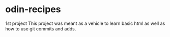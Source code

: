 # odin-recipes
1st project
This project was meant as a vehicle to learn basic html as well as how to use git commits and adds.
